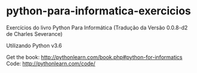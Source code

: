 # python-para-informatica-exercicios
Exercícios do livro Python Para Informática (Tradução da Versão 0.0.8-d2 de Charles Severance)

Utilizando Python v3.6

Get the book: http://pythonlearn.com/book.php#python-for-informatics
Code: http://pythonlearn.com/code/

